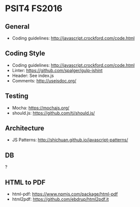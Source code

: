 PSIT4 FS2016
============

General
-------

- Coding guidelines: http://javascript.crockford.com/code.html

Coding Style
------------

- Coding guidelines: http://javascript.crockford.com/code.html
- Linter: https://github.com/spalger/gulp-jshint
- Header: See index.js
- Comments: http://usejsdoc.org/

Testing
-------

- Mocha: https://mochajs.org/
- should.js: https://github.com/tj/should.js/

Architecture
------------

- JS Patterns: http://shichuan.github.io/javascript-patterns/

DB
--

?

HTML to PDF
-----------

- html-pdf: https://www.npmjs.com/package/html-pdf
- html2pdf: https://github.com/ebdrup/html2pdf.it

